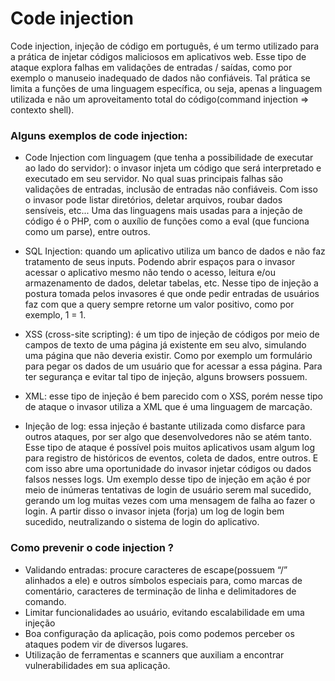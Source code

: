 # Code injection
Code injection, injeção de código em português, é um termo utilizado para a prática de injetar códigos maliciosos em aplicativos web. Esse tipo de ataque explora falhas em validações de entradas / saídas, como por exemplo o manuseio inadequado de dados não confiáveis. Tal prática se limita a funções de uma linguagem específica, ou seja, apenas a linguagem utilizada e não um aproveitamento total do código(command injection => contexto shell).

### Alguns exemplos de code injection:

- Code Injection com linguagem (que tenha a possibilidade de executar ao lado do servidor): o invasor injeta um código que será interpretado e executado em seu servidor. No qual suas principais falhas são validações de entradas, inclusão de entradas não confiáveis. Com isso o invasor pode listar diretórios, deletar arquivos, roubar dados sensíveis, etc... Uma das linguagens mais usadas para a injeção de código é o PHP, com o auxílio de funções como a eval (que funciona como um parse), entre outros.
- SQL Injection: quando um aplicativo utiliza um banco de dados e não faz tratamento de seus inputs. Podendo abrir espaços para o invasor acessar o aplicativo mesmo não tendo o acesso, leitura e/ou armazenamento de dados, deletar tabelas, etc. Nesse tipo de injeção a postura tomada pelos invasores é que onde pedir entradas de usuários faz com que a query sempre retorne um valor positivo, como por exemplo, 1 = 1.
- XSS (cross-site scripting): é um tipo de injeção de códigos por meio de campos de texto de uma página já existente em seu alvo, simulando uma página que não deveria existir. Como por exemplo um formulário para pegar os dados de um usuário que for acessar a essa página. Para ter segurança e evitar tal tipo de injeção, alguns browsers possuem.
- XML: esse tipo de injeção é bem parecido com o XSS, porém nesse tipo de ataque o invasor utiliza a XML que é uma linguagem de marcação.

- Injeção de log: essa injeção é bastante utilizada como disfarce para outros ataques, por ser algo que desenvolvedores não se atém tanto. Esse tipo de ataque é possível pois muitos aplicativos usam algum log para registro de históricos de eventos, coleta de dados, entre outros. E com isso abre uma oportunidade do invasor injetar códigos ou dados falsos nesses logs. Um exemplo desse tipo de injeção em ação é por meio de inúmeras tentativas de login de usuário serem mal sucedido, gerando um log muitas vezes com uma mensagem de falha ao fazer o login. A partir disso o invasor injeta (forja) um log de login bem sucedido, neutralizando o sistema de login do aplicativo.

### Como prevenir o code injection ?

- Validando entradas: procure caracteres de escape(possuem “/” alinhados a ele) e outros símbolos especiais para, como marcas de comentário, caracteres de terminação de linha e delimitadores de comando.
- Limitar funcionalidades ao usuário, evitando escalabilidade em uma injeção
- Boa configuração da aplicação, pois como podemos perceber os ataques podem vir de diversos lugares.
- Utilização de ferramentas e scanners que auxiliam a encontrar vulnerabilidades em sua aplicação.